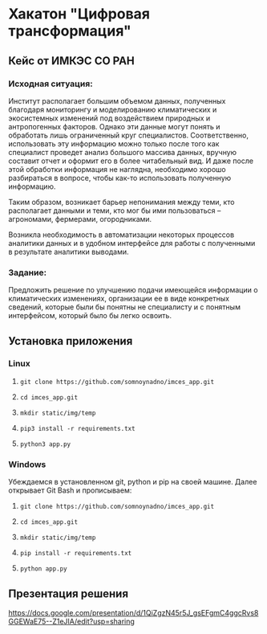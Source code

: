 # Хакатон "Цифровая трансформация"
## Кейс от ИМКЭС СО РАН

### Исходная ситуация:

Институт располагает большим объемом данных, полученных благодаря мониторингу и моделированию климатических и экосистемных изменений под воздействием природных и антропогенных факторов. Однако эти данные могут понять и обработать лишь ограниченный круг специалистов. Соответственно, использовать эту информацию можно только после того как специалист проведет анализ большого массива данных, вручную составит отчет и оформит его в более читабельный вид. И даже после этой обработки информация не наглядна, необходимо хорошо разбираться в вопросе, чтобы как-то использовать полученную информацию.

Таким образом, возникает барьер непонимания между теми, кто располагает данными и теми, кто мог бы ими пользоваться – агрономами, фермерами, огородниками.

Возникла необходимость в автоматизации некоторых процессов аналитики данных и в удобном интерфейсе для работы с полученными в результате аналитики выводами. 

### Задание:

Предложить решение по улучшению подачи имеющейся информации о климатических изменениях, организации ее в виде конкретных сведений, которые были бы понятны не специалисту и с понятным интерфейсом, который было бы легко освоить.

## Установка приложения

### Linux

1. `git clone https://github.com/somnoynadno/imces_app.git` 

2. `cd imces_app.git` 

3. `mkdir static/img/temp`

4. `pip3 install -r requirements.txt`

5. `python3 app.py`

### Windows

Убеждаемся в установленном git, python и pip на своей машине. Далее открывает Git Bash и прописываем:

1. `git clone https://github.com/somnoynadno/imces_app.git` 

2. `cd imces_app.git` 

3. `mkdir static/img/temp`

4. `pip install -r requirements.txt`

5. `python app.py`

## Презентация решения

https://docs.google.com/presentation/d/1QiZgzN45r5J_gsEFgmC4ggcRvs8GGEWaE75--Z1eJIA/edit?usp=sharing
